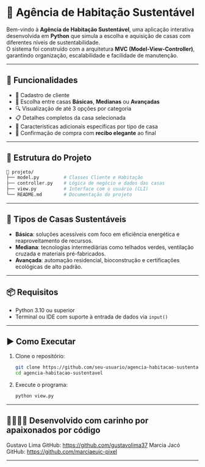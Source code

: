 # 🌱 Agência de Habitação Sustentável

Bem-vindo à **Agência de Habitação Sustentável**, uma aplicação interativa desenvolvida em **Python** que simula a escolha e aquisição de casas com diferentes níveis de sustentabilidade.  
O sistema foi construído com a arquitetura **MVC (Model-View-Controller)**, garantindo organização, escalabilidade e facilidade de manutenção.

---

## 🚀 Funcionalidades

- 👤 Cadastro de cliente
- 🏡 Escolha entre casas **Básicas**, **Medianas** ou **Avançadas**
- 🔍 Visualização de até 3 opções por categoria
- 📋 Detalhes completos da casa selecionada
- 🌿 Características adicionais específicas por tipo de casa
- 🧾 Confirmação de compra com **recibo elegante** ao final

---

## 🧱 Estrutura do Projeto

```bash
📁 projeto/
├── model.py         # Classes Cliente e Habitação
├── controller.py    # Lógica de negócio e dados das casas
├── view.py          # Interface com o usuário (CLI)
└── README.md        # Documentação do projeto
```

---

## 🏡 Tipos de Casas Sustentáveis

- **Básica**: soluções acessíveis com foco em eficiência energética e reaproveitamento de recursos.
- **Mediana**: tecnologias intermediárias como telhados verdes, ventilação cruzada e materiais pré-fabricados.
- **Avançada**: automação residencial, bioconstrução e certificações ecológicas de alto padrão.

---

## 📦 Requisitos

- Python 3.10 ou superior
- Terminal ou IDE com suporte à entrada de dados via `input()`

---

## ▶️ Como Executar

1. Clone o repositório:
   ```bash
   git clone https://github.com/seu-usuario/agencia-habitacao-sustentavel.git
   cd agencia-habitacao-sustentavel
   ```

2. Execute o programa:
   ```bash
   python view.py
   ```

---

## 👨‍💻👨‍💻 Desenvolvido com carinho por apaixonados por código  

Gustavo Lima 
GitHub: https://github.com/gustavolima37
Marcia Jacó
GitHub: https://github.com/marciaeujc-pixel

---
